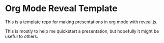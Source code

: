 # Org Mode Reveal Template

This is a template repo for making presentations in org mode with reveal.js.

This is mostly to help me quickstart a presentation, but hopefully it might be useful to others.
